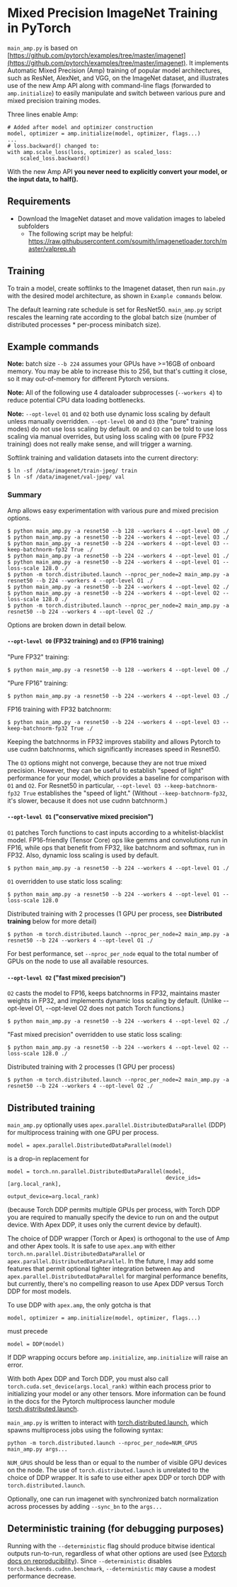 # Mixed Precision ImageNet Training in PyTorch

`main_amp.py` is based on [https://github.com/pytorch/examples/tree/master/imagenet](https://github.com/pytorch/examples/tree/master/imagenet).
It implements Automatic Mixed Precision (Amp) training of popular model architectures, such as ResNet, AlexNet, and VGG, on the ImageNet dataset, and illustrates use of the new Amp API along with command-line flags (forwarded to `amp.initialize`) to easily manipulate and switch between various pure and mixed precision training modes.

Three lines enable Amp:
```
# Added after model and optimizer construction
model, optimizer = amp.initialize(model, optimizer, flags...)
...
# loss.backward() changed to:
with amp.scale_loss(loss, optimizer) as scaled_loss:
    scaled_loss.backward()
```

With the new Amp API **you never need to explicitly convert your model, or the input data, to half().**

## Requirements

- Download the ImageNet dataset and move validation images to labeled subfolders
    - The following script may be helpful: https://raw.githubusercontent.com/soumith/imagenetloader.torch/master/valprep.sh

## Training

To train a model, create softlinks to the Imagenet dataset, then run `main.py` with the desired model architecture, as shown in `Example commands` below.

The default learning rate schedule is set for ResNet50.  `main_amp.py` script rescales the learning rate according to the global batch size (number of distributed processes \* per-process minibatch size).

## Example commands

**Note:**  batch size `--b 224` assumes your GPUs have >=16GB of onboard memory.  You may be able to increase this to 256, but that's cutting it close, so it may out-of-memory for different Pytorch versions.

**Note:**  All of the following use 4 dataloader subprocesses (`--workers 4`) to reduce potential
CPU data loading bottlenecks.

**Note:**  `--opt-level` `O1` and `O2` both use dynamic loss scaling by default unless manually overridden.
`--opt-level` `O0` and `O3` (the "pure" training modes) do not use loss scaling by default.
`O0` and `O3` can be told to use loss scaling via manual overrides, but using loss scaling with `O0`
(pure FP32 training) does not really make sense, and will trigger a warning.

Softlink training and validation datasets into the current directory:
```
$ ln -sf /data/imagenet/train-jpeg/ train
$ ln -sf /data/imagenet/val-jpeg/ val
```

### Summary

Amp allows easy experimentation with various pure and mixed precision options.
```
$ python main_amp.py -a resnet50 --b 128 --workers 4 --opt-level O0 ./
$ python main_amp.py -a resnet50 --b 224 --workers 4 --opt-level O3 ./
$ python main_amp.py -a resnet50 --b 224 --workers 4 --opt-level O3 --keep-batchnorm-fp32 True ./
$ python main_amp.py -a resnet50 --b 224 --workers 4 --opt-level O1 ./
$ python main_amp.py -a resnet50 --b 224 --workers 4 --opt-level O1 --loss-scale 128.0 ./
$ python -m torch.distributed.launch --nproc_per_node=2 main_amp.py -a resnet50 --b 224 --workers 4 --opt-level O1 ./
$ python main_amp.py -a resnet50 --b 224 --workers 4 --opt-level O2 ./
$ python main_amp.py -a resnet50 --b 224 --workers 4 --opt-level O2 --loss-scale 128.0 ./
$ python -m torch.distributed.launch --nproc_per_node=2 main_amp.py -a resnet50 --b 224 --workers 4 --opt-level O2 ./
```
Options are broken down in detail below.

#### `--opt-level O0` (FP32 training) and `O3` (FP16 training)

"Pure FP32" training:
```
$ python main_amp.py -a resnet50 --b 128 --workers 4 --opt-level O0 ./
```
"Pure FP16" training:
```
$ python main_amp.py -a resnet50 --b 224 --workers 4 --opt-level O3 ./
```
FP16 training with FP32 batchnorm:
```
$ python main_amp.py -a resnet50 --b 224 --workers 4 --opt-level O3 --keep-batchnorm-fp32 True ./
```
Keeping the batchnorms in FP32 improves stability and allows Pytorch
to use cudnn batchnorms, which significantly increases speed in Resnet50.

The `O3` options might not converge, because they are not true mixed precision.
However, they can be useful to establish "speed of light" performance for
your model, which provides a baseline for comparison with `O1` and `O2`.
For Resnet50 in particular, `--opt-level O3 --keep-batchnorm-fp32 True` establishes
the "speed of light."  (Without `--keep-batchnorm-fp32`, it's slower, because it does
not use cudnn batchnorm.)

#### `--opt-level O1` ("conservative mixed precision")

`O1` patches Torch functions to cast inputs according to a whitelist-blacklist model.
FP16-friendly (Tensor Core) ops like gemms and convolutions run in FP16, while ops
that benefit from FP32, like batchnorm and softmax, run in FP32.
Also, dynamic loss scaling is used by default.
```
$ python main_amp.py -a resnet50 --b 224 --workers 4 --opt-level O1 ./
```
`O1` overridden to use static loss scaling:
```
$ python main_amp.py -a resnet50 --b 224 --workers 4 --opt-level O1 --loss-scale 128.0
```
Distributed training with 2 processes (1 GPU per process, see **Distributed training** below
for more detail)
```
$ python -m torch.distributed.launch --nproc_per_node=2 main_amp.py -a resnet50 --b 224 --workers 4 --opt-level O1 ./
```
For best performance, set `--nproc_per_node` equal to the total number of GPUs on the node
to use all available resources.

#### `--opt-level O2` ("fast mixed precision")

`O2` casts the model to FP16, keeps batchnorms in FP32,
maintains master weights in FP32, and implements
dynamic loss scaling by default. (Unlike --opt-level O1, --opt-level O2
does not patch Torch functions.)
```
$ python main_amp.py -a resnet50 --b 224 --workers 4 --opt-level O2 ./
```
"Fast mixed precision" overridden to use static loss scaling:
```
$ python main_amp.py -a resnet50 --b 224 --workers 4 --opt-level O2 --loss-scale 128.0 ./
```
Distributed training with 2 processes (1 GPU per process)
```
$ python -m torch.distributed.launch --nproc_per_node=2 main_amp.py -a resnet50 --b 224 --workers 4 --opt-level O2 ./
```

## Distributed training

`main_amp.py` optionally uses `apex.parallel.DistributedDataParallel` (DDP) for multiprocess training with one GPU per process.
```
model = apex.parallel.DistributedDataParallel(model)
```
is a drop-in replacement for
```
model = torch.nn.parallel.DistributedDataParallel(model,
                                                  device_ids=[arg.local_rank],
                                                  output_device=arg.local_rank)
```
(because Torch DDP permits multiple GPUs per process, with Torch DDP you are required to
manually specify the device to run on and the output device.
With Apex DDP, it uses only the current device by default).

The choice of DDP wrapper (Torch or Apex) is orthogonal to the use of Amp and other Apex tools.  It is safe to use `apex.amp` with either `torch.nn.parallel.DistributedDataParallel` or `apex.parallel.DistributedDataParallel`.  In the future, I may add some features that permit optional tighter integration between `Amp` and `apex.parallel.DistributedDataParallel` for marginal performance benefits, but currently, there's no compelling reason to use Apex DDP versus Torch DDP for most models.

To use DDP with `apex.amp`, the only gotcha is that
```
model, optimizer = amp.initialize(model, optimizer, flags...)
```
must precede
```
model = DDP(model)
```
If DDP wrapping occurs before `amp.initialize`, `amp.initialize` will raise an error.

With both Apex DDP and Torch DDP, you must also call `torch.cuda.set_device(args.local_rank)` within
each process prior to initializing your model or any other tensors.
More information can be found in the docs for the
Pytorch multiprocess launcher module [torch.distributed.launch](https://pytorch.org/docs/stable/distributed.html#launch-utility).

`main_amp.py` is written to interact with 
[torch.distributed.launch](https://pytorch.org/docs/master/distributed.html#launch-utility),
which spawns multiprocess jobs using the following syntax:
```
python -m torch.distributed.launch --nproc_per_node=NUM_GPUS main_amp.py args...
```
`NUM_GPUS` should be less than or equal to the number of visible GPU devices on the node.  The use of `torch.distributed.launch` is unrelated to the choice of DDP wrapper.  It is safe to use either apex DDP or torch DDP with `torch.distributed.launch`.

Optionally, one can run imagenet with synchronized batch normalization across processes by adding
`--sync_bn` to the `args...`

## Deterministic training (for debugging purposes)

Running with the `--deterministic` flag should produce bitwise identical outputs run-to-run,
regardless of what other options are used (see [Pytorch docs on reproducibility](https://pytorch.org/docs/stable/notes/randomness.html)).
Since `--deterministic` disables `torch.backends.cudnn.benchmark`, `--deterministic` may
cause a modest performance decrease.
